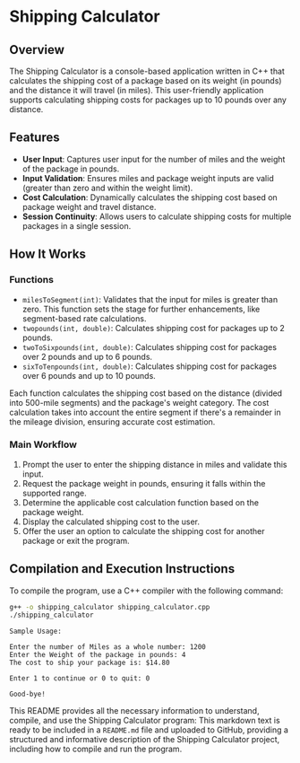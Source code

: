 # Shipping Calculator

## Overview

The Shipping Calculator is a console-based application written in C++ that calculates the shipping cost of a package based on its weight (in pounds) and the distance it will travel (in miles). This user-friendly application supports calculating shipping costs for packages up to 10 pounds over any distance.

## Features

- **User Input**: Captures user input for the number of miles and the weight of the package in pounds.
- **Input Validation**: Ensures miles and package weight inputs are valid (greater than zero and within the weight limit).
- **Cost Calculation**: Dynamically calculates the shipping cost based on package weight and travel distance.
- **Session Continuity**: Allows users to calculate shipping costs for multiple packages in a single session.

## How It Works

### Functions

- `milesToSegment(int)`: Validates that the input for miles is greater than zero. This function sets the stage for further enhancements, like segment-based rate calculations.
- `twopounds(int, double)`: Calculates shipping cost for packages up to 2 pounds.
- `twoToSixpounds(int, double)`: Calculates shipping cost for packages over 2 pounds and up to 6 pounds.
- `sixToTenpounds(int, double)`: Calculates shipping cost for packages over 6 pounds and up to 10 pounds.

Each function calculates the shipping cost based on the distance (divided into 500-mile segments) and the package's weight category. The cost calculation takes into account the entire segment if there's a remainder in the mileage division, ensuring accurate cost estimation.

### Main Workflow

1. Prompt the user to enter the shipping distance in miles and validate this input.
2. Request the package weight in pounds, ensuring it falls within the supported range.
3. Determine the applicable cost calculation function based on the package weight.
4. Display the calculated shipping cost to the user.
5. Offer the user an option to calculate the shipping cost for another package or exit the program.

## Compilation and Execution Instructions

To compile the program, use a C++ compiler with the following command:

```bash
g++ -o shipping_calculator shipping_calculator.cpp
./shipping_calculator
```
```
Sample Usage:

Enter the number of Miles as a whole number: 1200
Enter the Weight of the package in pounds: 4
The cost to ship your package is: $14.80

Enter 1 to continue or 0 to quit: 0

Good-bye!
```

This README provides all the necessary information to understand, compile, and use the Shipping Calculator program:
This markdown text is ready to be included in a `README.md` file and uploaded to GitHub, providing a structured and informative description of the Shipping Calculator project, including how to compile and run the program.

